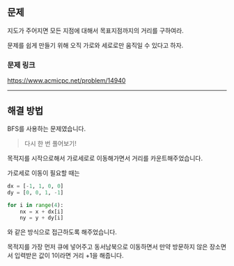 ## 문제

지도가 주어지면 모든 지점에 대해서 목표지점까지의 거리를 구하여라.

문제를 쉽게 만들기 위해 오직 가로와 세로로만 움직일 수 있다고 하자.

### 문제 링크

https://www.acmicpc.net/problem/14940

---

## 해결 방법

BFS를 사용하는 문제였습니다.

> 다시 한 번 풀어보기!

목적지를 시작으로해서 가로세로로 이동해가면서 거리를 카운트해주었습니다.

가로세로 이동이 필요할 때는

```python
dx = [-1, 1, 0, 0]
dy = [0, 0, 1, -1]

for i in range(4):
    nx = x + dx[i]
    ny = y + dy[i]
```

와 같은 방식으로 접근하도록 해주었습니다.

목적지를 가장 먼저 큐에 넣어주고 동서남북으로 이동하면서 만약 방문하지 않은 장소면서 입력받은 값이 1이라면 거리 +1을 해줍니다.
